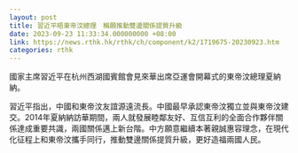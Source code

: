 ```yaml
---
layout: post
title: 習近平晤東帝汶總理　稱願推動雙邊關係提質升級
date: 2023-09-23 11:33:34.000000000 +08:00
link: https://news.rthk.hk/rthk/ch/component/k2/1719675-20230923.htm
categories: rthk
---
```


國家主席習近平在杭州西湖國賓館會見來華出席亞運會開幕式的東帝汶總理夏納納。

習近平指出，中國和東帝汶友誼源遠流長。中國最早承認東帝汶獨立並與東帝汶建交。2014年夏納納訪華期間，兩人就發展睦鄰友好、互信互利的全面合作夥伴關係達成重要共識，兩國關係邁上新台階。中方願意繼續本著親誠惠容理念，在現代化征程上和東帝汶攜手同行，推動雙邊關係提質升級，更好造福兩國人民。

